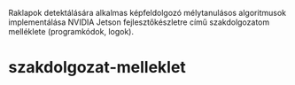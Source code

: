 Raklapok detektálására alkalmas képfeldolgozó mélytanulásos algoritmusok implementálása NVIDIA Jetson fejlesztőkészletre
című szakdolgozatom melléklete (programkódok, logok).
# szakdolgozat-melleklet